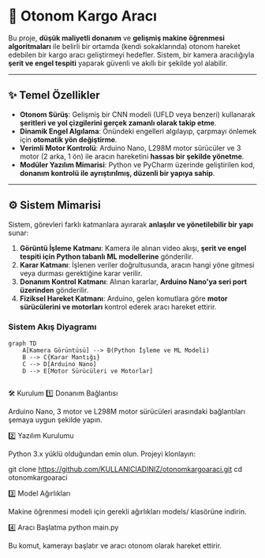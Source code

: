 # 🚚 **Otonom Kargo Aracı**

Bu proje, **düşük maliyetli donanım** ve **gelişmiş makine öğrenmesi algoritmaları** ile belirli bir ortamda (kendi sokaklarında) otonom hareket edebilen bir kargo aracı geliştirmeyi hedefler. Sistem, bir kamera aracılığıyla **şerit ve engel tespiti** yaparak güvenli ve akıllı bir şekilde yol alabilir.

---

## ✨ **Temel Özellikler**

- **Otonom Sürüş**: Gelişmiş bir CNN modeli (UFLD veya benzeri) kullanarak **şeritleri ve yol çizgilerini gerçek zamanlı olarak takip etme**.  
- **Dinamik Engel Algılama**: Önündeki engelleri algılayıp, çarpmayı önlemek için **otomatik yön değiştirme**.  
- **Verimli Motor Kontrolü**: Arduino Nano, L298M motor sürücüler ve 3 motor (2 arka, 1 ön) ile aracın hareketini **hassas bir şekilde yönetme**.  
- **Modüler Yazılım Mimarisi**: Python ve PyCharm üzerinde geliştirilen kod, **donanım kontrolü ile ayrıştırılmış, düzenli bir yapıya sahip**.  

---

## ⚙️ **Sistem Mimarisi**

Sistem, görevleri farklı katmanlara ayırarak **anlaşılır ve yönetilebilir bir yapı** sunar:

1. **Görüntü İşleme Katmanı**: Kamera ile alınan video akışı, **şerit ve engel tespiti için Python tabanlı ML modellerine** gönderilir.  
2. **Karar Katmanı**: İşlenen veriler doğrultusunda, aracın hangi yöne gitmesi veya durması gerektiğine karar verilir.  
3. **Donanım Kontrol Katmanı**: Alınan kararlar, **Arduino Nano'ya seri port üzerinden** gönderilir.  
4. **Fiziksel Hareket Katmanı**: Arduino, gelen komutlara göre **motor sürücülerini ve motorları** kontrol ederek aracı hareket ettirir.  


### Sistem Akış Diyagramı

```mermaid
graph TD
    A[Kamera Görüntüsü] --> B(Python İşleme ve ML Modeli)
    B --> C{Karar Mantığı}
    C --> D[Arduino Nano]
    D --> E[Motor Sürücüleri ve Motorlar]


```

🛠️ Kurulum
1️⃣ Donanım Bağlantısı

Arduino Nano, 3 motor ve L298M motor sürücüleri arasındaki bağlantıları şemaya uygun şekilde yapın.

2️⃣ Yazılım Kurulumu

Python 3.x yüklü olduğundan emin olun.
Projeyi klonlayın:

git clone https://github.com/KULLANICIADINIZ/otonomkargoaraci.git
cd otonomkargoaraci

3️⃣ Model Ağırlıkları

Makine öğrenmesi modeli için gerekli ağırlıkları models/ klasörüne indirin.

4️⃣ Aracı Başlatma
python main.py


Bu komut, kamerayı başlatır ve aracı otonom olarak hareket ettirir.
